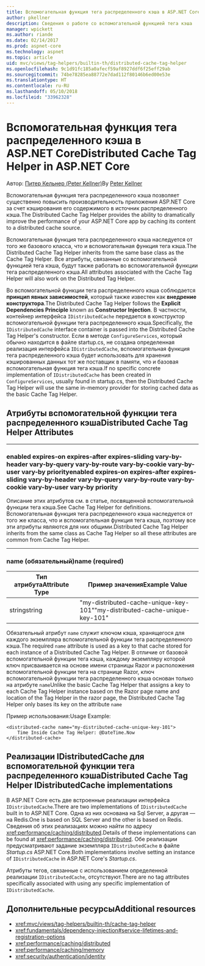 ```yaml
---
title: Вспомогательная функция тега распределенного кэша в ASP.NET Core
author: pkellner
description: Сведения о работе со вспомогательной функцией тега кэша
manager: wpickett
ms.author: riande
ms.date: 02/14/2017
ms.prod: aspnet-core
ms.technology: aspnet
ms.topic: article
uid: mvc/views/tag-helpers/builtin-th/distributed-cache-tag-helper
ms.openlocfilehash: 9c1d91fc185a0afecf59af8927ddf6f25eff29ab
ms.sourcegitcommit: 74be78285ea88772e7dad112f80146b6ed00e53e
ms.translationtype: HT
ms.contentlocale: ru-RU
ms.lasthandoff: 05/10/2018
ms.locfileid: "33962328"
---
```

# <a name="distributed-cache-tag-helper-in-aspnet-core"></a><span data-ttu-id="c25e2-103">Вспомогательная функция тега распределенного кэша в ASP.NET Core</span><span class="sxs-lookup"><span data-stu-id="c25e2-103">Distributed Cache Tag Helper in ASP.NET Core</span></span>

<span data-ttu-id="c25e2-104">Автор: [Питер Кельнер (Peter Kellner)](http://peterkellner.net)</span><span class="sxs-lookup"><span data-stu-id="c25e2-104">By [Peter Kellner](http://peterkellner.net)</span></span> 

<span data-ttu-id="c25e2-105">Вспомогательная функция тега распределенного кэша позволяет существенно повысить производительность приложения ASP.NET Core за счет кэширования его содержимого в источник распределенного кэша.</span><span class="sxs-lookup"><span data-stu-id="c25e2-105">The Distributed Cache Tag Helper provides the ability to dramatically improve the performance of your ASP.NET Core app by caching its content to a distributed cache source.</span></span>

<span data-ttu-id="c25e2-106">Вспомогательная функция тега распределенного кэша наследуется от того же базового класса, что и вспомогательная функция тега кэша.</span><span class="sxs-lookup"><span data-stu-id="c25e2-106">The Distributed Cache Tag Helper inherits from the same base class as the Cache Tag Helper.</span></span> <span data-ttu-id="c25e2-107">Все атрибуты, связанные со вспомогательной функцией тега кэша, будут также работать во вспомогательной функции тега распределенного кэша.</span><span class="sxs-lookup"><span data-stu-id="c25e2-107">All attributes associated with the Cache Tag Helper will also work on the Distributed Tag Helper.</span></span>

<span data-ttu-id="c25e2-108">Во вспомогательной функции тега распределенного кэша соблюдается **принцип явных зависимостей**, который также известен как **внедрение конструктора**.</span><span class="sxs-lookup"><span data-stu-id="c25e2-108">The Distributed Cache Tag Helper follows the **Explicit Dependencies Principle** known as **Constructor Injection**.</span></span> <span data-ttu-id="c25e2-109">В частности, контейнер интерфейса `IDistributedCache` передается в конструктор вспомогательной функции тега распределенного кэша.</span><span class="sxs-lookup"><span data-stu-id="c25e2-109">Specifically, the `IDistributedCache` interface container is passed into the Distributed Cache Tag Helper's constructor.</span></span> <span data-ttu-id="c25e2-110">Если в методе `ConfigureServices`, который обычно находится в файле startup.cs, не создана определенная реализация интерфейса `IDistributedCache`, вспомогательная функция тега распределенного кэша будет использовать для хранения кэшированных данных тот же поставщик в памяти, что и базовая вспомогательная функция тега кэша.</span><span class="sxs-lookup"><span data-stu-id="c25e2-110">If no specific concrete implementation of `IDistributedCache` has been created in `ConfigureServices`, usually found in startup.cs, then the Distributed Cache Tag Helper will use the same in-memory provider for storing cached data as the basic Cache Tag Helper.</span></span>

## <a name="distributed-cache-tag-helper-attributes"></a><span data-ttu-id="c25e2-111">Атрибуты вспомогательной функции тега распределенного кэша</span><span class="sxs-lookup"><span data-stu-id="c25e2-111">Distributed Cache Tag Helper Attributes</span></span>

- - -

### <a name="enabled-expires-on-expires-after-expires-sliding-vary-by-header-vary-by-query-vary-by-route-vary-by-cookie-vary-by-user-vary-by-priority"></a><span data-ttu-id="c25e2-112">enabled expires-on expires-after expires-sliding vary-by-header vary-by-query vary-by-route vary-by-cookie vary-by-user vary-by priority</span><span class="sxs-lookup"><span data-stu-id="c25e2-112">enabled expires-on expires-after expires-sliding vary-by-header vary-by-query vary-by-route vary-by-cookie vary-by-user vary-by priority</span></span>

<span data-ttu-id="c25e2-113">Описание этих атрибутов см. в статье, посвященной вспомогательной функции тега кэша.</span><span class="sxs-lookup"><span data-stu-id="c25e2-113">See Cache Tag Helper for definitions.</span></span> <span data-ttu-id="c25e2-114">Вспомогательная функция тега распределенного кэша наследуется от того же класса, что и вспомогательная функция тега кэша, поэтому все эти атрибуты являются для них общими.</span><span class="sxs-lookup"><span data-stu-id="c25e2-114">Distributed Cache Tag Helper inherits from the same class as Cache Tag Helper so all these attributes are common from Cache Tag Helper.</span></span>

- - -

### <a name="name-required"></a><span data-ttu-id="c25e2-115">name (обязательный)</span><span class="sxs-lookup"><span data-stu-id="c25e2-115">name (required)</span></span>

| <span data-ttu-id="c25e2-116">Тип атрибута</span><span class="sxs-lookup"><span data-stu-id="c25e2-116">Attribute Type</span></span>    | <span data-ttu-id="c25e2-117">Пример значения</span><span class="sxs-lookup"><span data-stu-id="c25e2-117">Example Value</span></span>     |
|----------------   |----------------   |
| <span data-ttu-id="c25e2-118">string</span><span class="sxs-lookup"><span data-stu-id="c25e2-118">string</span></span>    | <span data-ttu-id="c25e2-119">"my-distributed-cache-unique-key-101"</span><span class="sxs-lookup"><span data-stu-id="c25e2-119">"my-distributed-cache-unique-key-101"</span></span>     |

<span data-ttu-id="c25e2-120">Обязательный атрибут `name` служит ключом кэша, хранящегося для каждого экземпляра вспомогательной функции тега распределенного кэша.</span><span class="sxs-lookup"><span data-stu-id="c25e2-120">The required `name` attribute is used as a key to that cache stored for each instance of a Distributed Cache Tag Helper.</span></span> <span data-ttu-id="c25e2-121">В отличие от базовой вспомогательной функции тега кэша, каждому экземпляру которой ключ присваивается на основе имени страницы Razor и расположения вспомогательной функции тега на странице Razor, ключ вспомогательной функции тега распределенного кэша основан только на атрибуте `name`</span><span class="sxs-lookup"><span data-stu-id="c25e2-121">Unlike the basic Cache Tag Helper that assigns a key to each Cache Tag Helper instance based on the Razor page name and location of the Tag Helper in the razor page, the Distributed Cache Tag Helper only bases its key on the attribute `name`</span></span>

<span data-ttu-id="c25e2-122">Пример использования:</span><span class="sxs-lookup"><span data-stu-id="c25e2-122">Usage Example:</span></span>

```cshtml
<distributed-cache name="my-distributed-cache-unique-key-101">
    Time Inside Cache Tag Helper: @DateTime.Now
</distributed-cache>
```

## <a name="distributed-cache-tag-helper-idistributedcache-implementations"></a><span data-ttu-id="c25e2-123">Реализации IDistributedCache для вспомогательной функции тега распределенного кэша</span><span class="sxs-lookup"><span data-stu-id="c25e2-123">Distributed Cache Tag Helper IDistributedCache implementations</span></span>

<span data-ttu-id="c25e2-124">В ASP.NET Core есть две встроенные реализации интерфейса `IDistributedCache`.</span><span class="sxs-lookup"><span data-stu-id="c25e2-124">There are two implementations of `IDistributedCache` built in to ASP.NET Core.</span></span> <span data-ttu-id="c25e2-125">Одна из них основана на Sql Server, а другая — на Redis.</span><span class="sxs-lookup"><span data-stu-id="c25e2-125">One is based on SQL Server and the other is based on Redis.</span></span> <span data-ttu-id="c25e2-126">Сведения об этих реализациях можно найти по адресу <xref:performance/caching/distributed>.</span><span class="sxs-lookup"><span data-stu-id="c25e2-126">Details of these implementations can be found at <xref:performance/caching/distributed>.</span></span> <span data-ttu-id="c25e2-127">Обе реализации предусматривают задание экземпляра `IDistributedCache` в файле *Startup.cs* ASP.NET Core.</span><span class="sxs-lookup"><span data-stu-id="c25e2-127">Both implementations involve setting an instance of `IDistributedCache` in ASP.NET Core's *Startup.cs*.</span></span>

<span data-ttu-id="c25e2-128">Атрибуты тегов, связанные с использованием определенной реализации `IDistributedCache`, отсутствуют.</span><span class="sxs-lookup"><span data-stu-id="c25e2-128">There are no tag attributes specifically associated with using any specific implementation of `IDistributedCache`.</span></span>

## <a name="additional-resources"></a><span data-ttu-id="c25e2-129">Дополнительные ресурсы</span><span class="sxs-lookup"><span data-stu-id="c25e2-129">Additional resources</span></span>

* <xref:mvc/views/tag-helpers/builtin-th/cache-tag-helper>
* <xref:fundamentals/dependency-injection#service-lifetimes-and-registration-options>
* <xref:performance/caching/distributed>
* <xref:performance/caching/memory>
* <xref:security/authentication/identity>
